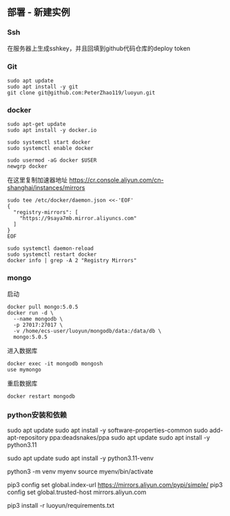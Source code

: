 ## 部署 - 新建实例

### Ssh
在服务器上生成sshkey，并且回填到github代码仓库的deploy token

### Git
```
sudo apt update
sudo apt install -y git
git clone git@github.com:PeterZhao119/luoyun.git
```

### docker
```
sudo apt-get update
sudo apt install -y docker.io

sudo systemctl start docker
sudo systemctl enable docker

sudo usermod -aG docker $USER
newgrp docker
```
在这里复制加速器地址
https://cr.console.aliyun.com/cn-shanghai/instances/mirrors


```
sudo tee /etc/docker/daemon.json <<-'EOF'
{
  "registry-mirrors": [
    "https://9saya7mb.mirror.aliyuncs.com"
  ]
}
EOF

sudo systemctl daemon-reload
sudo systemctl restart docker
docker info | grep -A 2 "Registry Mirrors"
```

### mongo
启动
```
docker pull mongo:5.0.5
docker run -d \
  --name mongodb \
  -p 27017:27017 \
  -v /home/ecs-user/luoyun/mongodb/data:/data/db \
  mongo:5.0.5
```

进入数据库
```
docker exec -it mongodb mongosh
use mymongo
```

重启数据库
```
docker restart mongodb
```

### python安装和依赖
sudo apt update
sudo apt install -y software-properties-common
sudo add-apt-repository ppa:deadsnakes/ppa
sudo apt update
sudo apt install -y python3.11

sudo apt update
sudo apt install -y python3.11-venv

python3 -m venv myenv
source myenv/bin/activate

pip3 config set global.index-url https://mirrors.aliyun.com/pypi/simple/
pip3 config set global.trusted-host mirrors.aliyun.com

pip3 install -r luoyun/requirements.txt